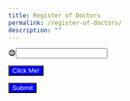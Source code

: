 ```yaml
---
title: Register of Doctors
permalink: /register-of-doctors/
description: ""
---
```

<b>😉</b><input type="text" id = "txtID">

<button type="submit" style="background:blue;color:white;">Click Me!</button>

<input type="submit" style="background:blue;color:white;"></input>